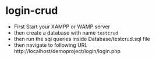 # login-crud
- First Start your XAMPP or WAMP server
- then create a database with name `testcrud`
- then run the sql queries inside Database/testcrud.sql file
- then navigate to following URL
	http://localhost/demoproject/login/login.php
